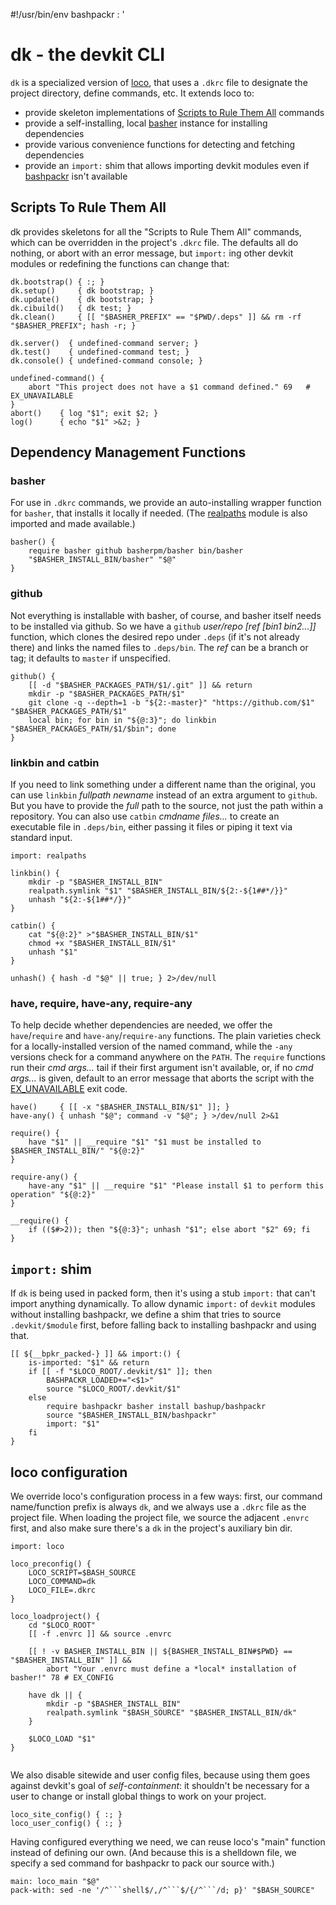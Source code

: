 #!/usr/bin/env bashpackr
: '
<!-- ex: set syntax=markdown : '; eval "$(sed -ne '/^```shell$/,/^```$/{/^```/d; p}' "$BASH_SOURCE")"; return $? # -->

# dk - the devkit CLI

`dk` is a specialized version of [loco](https://github.com/bashup/loco), that uses a `.dkrc` file to designate the project directory, define commands, etc.  It extends loco to:

* provide skeleton implementations of [Scripts to Rule Them All](https://githubengineering.com/scripts-to-rule-them-all/) commands
* provide a self-installing, local [basher](https://github/basherpm/basher) instance for installing dependencies
* provide various convenience functions for detecting and fetching dependencies
* provide an `import:` shim that allows importing devkit modules even if [bashpackr](https://github.com/bashup/bashpackr) isn't available

## Scripts To Rule Them All

dk provides skeletons for all the "Scripts to Rule Them All" commands, which can be overridden in the project's `.dkrc` file.  The defaults all do nothing, or abort with an error message, but `import:` ing other devkit modules or redefining the functions can change that:

```shell
dk.bootstrap() { :; }
dk.setup()     { dk bootstrap; }
dk.update()    { dk bootstrap; }
dk.cibuild()   { dk test; }
dk.clean()     { [[ "$BASHER_PREFIX" == "$PWD/.deps" ]] && rm -rf "$BASHER_PREFIX"; hash -r; }

dk.server()  { undefined-command server; }
dk.test()    { undefined-command test; }
dk.console() { undefined-command console; }

undefined-command() {
    abort "This project does not have a $1 command defined." 69   # EX_UNAVAILABLE
}
abort()    { log "$1"; exit $2; }
log()      { echo "$1" >&2; }
```

## Dependency Management Functions

### basher

For use in `.dkrc` commands, we provide an auto-installing wrapper function for  `basher`, that installs it locally if needed.  (The [realpaths](realpaths) module is also imported and made available.)

```shell
basher() {
    require basher github basherpm/basher bin/basher
    "$BASHER_INSTALL_BIN/basher" "$@"
}
```

### github

Not everything is installable with basher, of course, and basher itself needs to be installed via github.  So we have a `github` *user/repo [ref [bin1 bin2...]]* function, which clones the desired repo under `.deps` (if it's not already there) and links the named files to `.deps/bin`.  The *ref* can be a branch or tag; it defaults to `master` if unspecified.

```shell
github() {
    [[ -d "$BASHER_PACKAGES_PATH/$1/.git" ]] && return
    mkdir -p "$BASHER_PACKAGES_PATH/$1"
    git clone -q --depth=1 -b "${2:-master}" "https://github.com/$1" "$BASHER_PACKAGES_PATH/$1"
    local bin; for bin in "${@:3}"; do linkbin "$BASHER_PACKAGES_PATH/$1/$bin"; done
}
```

### linkbin and catbin

If you need to link something under a different name than the original, you can use `linkbin` *fullpath newname* instead of an extra argument to `github`.  But you have to provide the *full* path to the source, not just the path within a repository.  You can also use `catbin` *cmdname* *files...* to create an executable file in `.deps/bin`, either passing it files or piping it text via standard input.

```shell
import: realpaths

linkbin() {
    mkdir -p "$BASHER_INSTALL_BIN"
    realpath.symlink "$1" "$BASHER_INSTALL_BIN/${2:-${1##*/}}"
    unhash "${2:-${1##*/}}"
}

catbin() {
    cat "${@:2}" >"$BASHER_INSTALL_BIN/$1"
    chmod +x "$BASHER_INSTALL_BIN/$1"
    unhash "$1"
}

unhash() { hash -d "$@" || true; } 2>/dev/null

```

### have, require, have-any, require-any

To help decide whether dependencies are needed, we offer the `have`/`require`  and `have-any`/`require-any` functions.  The plain varieties check for a locally-installed version of the named command, while the `-any` versions check for a command anywhere on the `PATH`.  The `require` functions run their *cmd args...* tail if their first argument isn't available, or, if no *cmd args...* is given, default to an error message that aborts the script with the [EX_UNAVAILABLE](https://www.freebsd.org/cgi/man.cgi?query=sysexits&sektion=3#DESCRIPTION) exit code.

```shell
have()     { [[ -x "$BASHER_INSTALL_BIN/$1" ]]; }
have-any() { unhash "$@"; command -v "$@"; } >/dev/null 2>&1

require() {
    have "$1" || __require "$1" "$1 must be installed to $BASHER_INSTALL_BIN/" "${@:2}"
}

require-any() {
    have-any "$1" || __require "$1" "Please install $1 to perform this operation" "${@:2}"
}

__require() {
    if (($#>2)); then "${@:3}"; unhash "$1"; else abort "$2" 69; fi
}

```
## `import:` shim

If `dk` is being used in packed form, then it's using a stub  `import:` that can't import anything dynamically.  To allow dynamic `import:` of `devkit` modules without installing bashpackr, we define a shim that tries to source `.devkit/$module` first, before falling back to installing bashpackr and using that.

```shell
[[ ${__bpkr_packed-} ]] && import:() {
    is-imported: "$1" && return
    if [[ -f "$LOCO_ROOT/.devkit/$1" ]]; then
        BASHPACKR_LOADED+="<$1>"
        source "$LOCO_ROOT/.devkit/$1"
    else
        require bashpackr basher install bashup/bashpackr
        source "$BASHER_INSTALL_BIN/bashpackr"
        import: "$1"
    fi
}
```

## loco configuration

We override loco's configuration process in a few ways: first, our command name/function prefix is always `dk`, and we always use a `.dkrc` file as the project file.  When loading the project file, we source the adjacent `.envrc` first, and also make sure there's a `dk` in the project's auxiliary bin dir.

```shell
import: loco

loco_preconfig() {
    LOCO_SCRIPT=$BASH_SOURCE
    LOCO_COMMAND=dk
    LOCO_FILE=.dkrc
}

loco_loadproject() {
    cd "$LOCO_ROOT"
    [[ -f .envrc ]] && source .envrc

    [[ ! -v BASHER_INSTALL_BIN || ${BASHER_INSTALL_BIN#$PWD} == "$BASHER_INSTALL_BIN" ]] &&
        abort "Your .envrc must define a *local* installation of basher!" 78 # EX_CONFIG

    have dk || {
        mkdir -p "$BASHER_INSTALL_BIN"
        realpath.symlink "$BASH_SOURCE" "$BASHER_INSTALL_BIN/dk"
    }

    $LOCO_LOAD "$1"
}


```

We also disable sitewide and user config files, because using them goes against devkit's goal of *self-containment*: it shouldn't be necessary for a user to change or install global things to work on your project.

```shell
loco_site_config() { :; }
loco_user_config() { :; }
```

Having configured everything we need, we can reuse loco's "main" function instead of defining our own.  (And because this is a shelldown file, we specify a sed command for bashpackr to pack our source with.)

```shell
main: loco_main "$@"
pack-with: sed -ne '/^```shell$/,/^```$/{/^```/d; p}' "$BASH_SOURCE"
```
